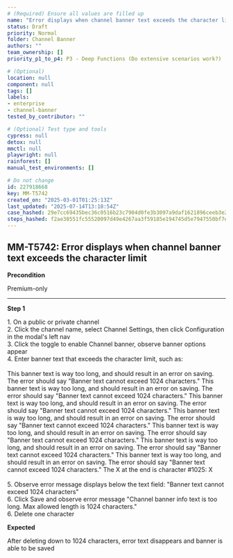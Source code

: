 ```yaml
---
# (Required) Ensure all values are filled up
name: "Error displays when channel banner text exceeds the character limit"
status: Draft
priority: Normal
folder: Channel Banner
authors: ""
team_ownership: []
priority_p1_to_p4: P3 - Deep Functions (Do extensive scenarios work?)

# (Optional)
location: null
component: null
tags: []
labels:
- enterprise
- channel-banner
tested_by_contributor: ""

# (Optional) Test type and tools
cypress: null
detox: null
mmctl: null
playwright: null
rainforest: []
manual_test_environments: []

# Do not change
id: 227918668
key: MM-T5742
created_on: "2025-03-01T01:25:13Z"
last_updated: "2025-07-14T13:18:54Z"
case_hashed: 29e7cc69435bec36c0516b23c7904d0fe3b3097a9daf1621896ceeb3e2d243f8aebbcbcf0c4b6da858790ac42a2f6723
steps_hashed: f2ae38551fc55520097d49e4267aa3f59185e194745d5e7947550bf7e5925ebe0307c3d5b60d83213da4e050b8e2b8c6
---
```


<!-- (Auto-generated) Based on frontmatter's "key" and "name" -->

## MM-T5742: Error displays when channel banner text exceeds the character limit

**Precondition**

Premium-only

---

**Step 1**

1\. On a public or private channel\
2\. Click the channel name, select Channel Settings, then click Configuration in the modal's left nav\
3\. Click the toggle to enable Channel banner, observe banner options appear\
4\. Enter banner text that exceeds the character limit, such as:\
\
This banner text is way too long, and should result in an error on saving. The error should say "Banner text cannot exceed 1024 characters." This banner text is way too long, and should result in an error on saving. The error should say "Banner text cannot exceed 1024 characters." This banner text is way too long, and should result in an error on saving. The error should say "Banner text cannot exceed 1024 characters." This banner text is way too long, and should result in an error on saving. The error should say "Banner text cannot exceed 1024 characters." This banner text is way too long, and should result in an error on saving. The error should say "Banner text cannot exceed 1024 characters." This banner text is way too long, and should result in an error on saving. The error should say "Banner text cannot exceed 1024 characters." This banner text is way too long, and should result in an error on saving. The error should say "Banner text cannot exceed 1024 characters." The X at the end is character #1025: X\
\
5\. Observe error message displays below the text field: "Banner text cannot exceed 1024 characters"\
6\. Click Save and observe error message "Channel banner info text is too long. Max allowed length is 1024 characters."\
6\. Delete one character

**Expected**

After deleting down to 1024 characters, error text disappears and banner is able to be saved
